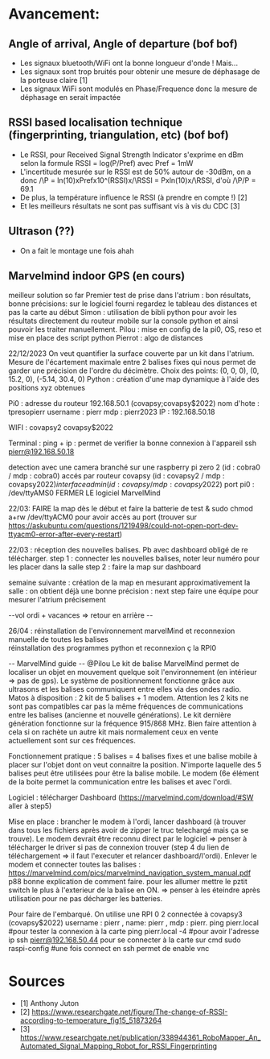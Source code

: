 # Avancement:
## Angle of arrival, Angle of departure (bof bof)
- Les signaux bluetooth/WiFi ont la bonne longueur d'onde ! Mais...
- Les signaux sont trop bruités pour obtenir une mesure de déphasage de la porteuse claire [1]
- Les signaux WiFi sont modulés en Phase/Frequence donc la mesure de déphasage en serait impactée
## RSSI based localisation technique (fingerprinting, triangulation, etc) (bof bof)
- Le RSSI, pour Received Signal Strength Indicator s'exprime en dBm selon la formule RSSI = log(P/Pref) avec Pref = 1mW
- L'incertitude mesurée sur le RSSI est de 50% autour de -30dBm, on a donc /\P = ln(10)xPrefx10^(RSSI)x/\RSSI = Pxln(10)x/\RSSI, d'où /\P/P = 69.1
- De plus, la température influence le RSSI (à prendre en compte !) [2]
- Et les meilleurs résultats ne sont pas suffisant vis à vis du CDC [3]
## Ultrason (??)
- On a fait le montage une fois ahah
## Marvelmind indoor GPS (en cours)
meilleur solution so far
Premier test de prise dans l'atrium : bon résultats, bonne précisions: sur le logiciel fourni regardez le tableau des distances et pas la carte au début 
Simon : utilisation de bibli python pour avoir les résultats directement du routeur mobile sur la console python et ainsi pouvoir les traiter manuellement.
Pilou : mise en config de la pi0, OS, reso et mise en place des script python
Pierrot : algo de distances


22/12/2023
On veut quantifier la surface couverte par un kit dans l'atrium. Mesure de l'écartement maximale entre 2 balises fixes qui nous permet de garder une précision de l'ordre du décimètre.
Choix des points: (0, 0, 0), (0, 15.2, 0), (-5.14, 30.4, 0)
Python : création d'une map dynamique à l'aide des positions xyz obtenues


Pi0 :
adresse du routeur 192.168.50.1 (covapsy;covapsy$2022)
nom d'hote : tpresopierr
username : pierr
mdp : pierr2023
IP : 192.168.50.18

WIFI : 
covapsy2
covapsy$2022

Terminal : 
ping + ip : permet de verifier la bonne connexion à l'appareil
ssh pierr@192.168.50.18

detection avec une camera branché sur une raspberry pi zero 2 (id : cobra0 / mdp : cobra0)
accés par routeur covapsy (id : covapsy2 / mdp : covapsy$2022) interface admin (id : covapsy / mdp : covapsy$2022)
port pi0 : /dev/ttyAMS0
FERMER LE logiciel MarvelMind

22/03: FAIRE la map dès le début et faire la batterie de test &
sudo chmod a+rw /dev/ttyACM0 pour avoir accès au port (trouver sur https://askubuntu.com/questions/1219498/could-not-open-port-dev-ttyacm0-error-after-every-restart)

22/03 : réception des nouvelles balises. Pb avec dashboard obligé de re télécharger.
step 1 : connecter les nouvelles balises, noter leur numéro pour les placer dans la salle
step 2 : faire la map sur dashboard 

semaine suivante : création de la map en mesurant approximativement la salle : on obtient déjà une bonne précision : next step faire une équipe pour mesurer l'atrium précisement

--vol ordi + vacances => retour en arrière -- 

26/04 : réinstallation de l'environnement marvelMind et reconnexion manuelle de toutes les balises   
        réinstallation des programmes python et reconnexion ç la RPI0


-- MarvelMind guide -- @Pilou
Le kit de balise MarvelMind permet de localiser un objet en mouvement quelque soit l'environnement (en intérieur => pas de gps). Le système de positionnement fonctionne grâce aux ultrasons et les balises communiquent entre elles via des ondes radio.
Matos à disposition : 2 kit de 5 balises + 1 modem.
Attention les 2 kits ne sont pas compatibles car pas la même fréquences de communications entre les balises (ancienne et nouvelle générations).
Le kit dernière génération fonctionne sur la fréquence 915/868 MHz. Bien faire attention à cela si on rachète un autre kit mais normalement ceux en vente actuellement sont sur ces fréquences.

Fonctionnement pratique : 5 balises = 4 balises fixes et une balise mobile à placer sur l'objet dont on veut connaitre la position. N'importe laquelle des 5 balises peut être utilisées pour être la balise mobile. Le modem (6e élément de la boite permet la communication entre les balises et avec l'ordi.

Logiciel : télécharger Dashboard (https://marvelmind.com/download/#SW aller à step5) 

Mise en place : brancher le modem à l'ordi, lancer dashboard (à trouver dans tous les fichiers après avoir de zipper le truc telechargé mais ça se trouve). Le modem devrait être reconnu direct par le logiciel => penser à télécharger le driver si pas de connexion trouver (step 4 du lien de téléchargement => il faut l'executer et relancer dashboard/l'ordi). Enlever le modem et connecter toutes las balises :
https://marvelmind.com/pics/marvelmind_navigation_system_manual.pdf p88 bonne explication de comment faire. pour les allumer mettre le pztit switch le plus à l'exterieur de la balise en ON. => penser à les éteindre après utilisation pour ne pas décharger les batteries.

Pour faire de l'embarqué. 
On utilise une RPI 0 2 connectée à covapsy3 (covapsy$2022) username : pierr , name: pierr , mdp : pierr.
ping pierr.local #pour tester la connexion à la carte
ping pierr.local -4 #pour avoir l'adresse ip
ssh pierr@192.168.50.44 pour se connecter à la carte sur cmd
sudo raspi-config #une fois connect en ssh permet de enable vnc










# Sources
- [1] Anthony Juton
- [2] https://www.researchgate.net/figure/The-change-of-RSSI-according-to-temperature_fig15_51873264
- [3] https://www.researchgate.net/publication/338944361_RoboMapper_An_Automated_Signal_Mapping_Robot_for_RSSI_Fingerprinting
